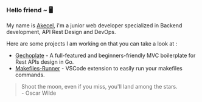 ### Hello friend ~ 🖥

My name is [Akecel](https://www.github.com/akecel), i'm a junior web developer specialized in Backend development, API Rest Design and DevOps.

Here are some projects I am working on that you can take a look at :

- [Gechoplate](https://github.com/Akecel/gechoplate) - A full-featured and beginners-friendly MVC boilerplate for Rest APIs design in Go.
- [Makefiles-Runner](https://github.com/Akecel/makefiles-runner) - VSCode extension to easily run your makefiles commands. 

> Shoot the moon, even if you miss, you'll land among the stars.
> <br> - Oscar Wilde
